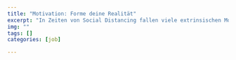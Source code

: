 ```yaml
---
title: "Motivation: Forme deine Realität"
excerpt: "In Zeiten von Social Distancing fallen viele extrinsischen Motivationsfaktoren weg. Umso wichtiger ist es, Rezepte zu kennen, wie man sich selbst zu mehr Antrieb verschaffen kann."
img: ""
tags: []
categories: [job]

---
```


